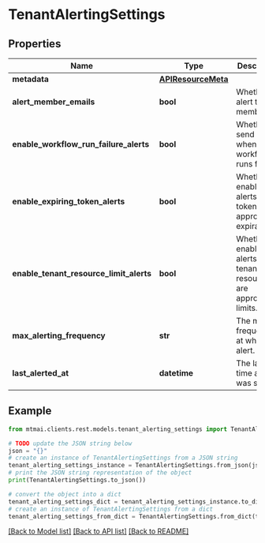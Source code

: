 # TenantAlertingSettings


## Properties

Name | Type | Description | Notes
------------ | ------------- | ------------- | -------------
**metadata** | [**APIResourceMeta**](APIResourceMeta.md) |  | 
**alert_member_emails** | **bool** | Whether to alert tenant members. | [optional] 
**enable_workflow_run_failure_alerts** | **bool** | Whether to send alerts when workflow runs fail. | [optional] 
**enable_expiring_token_alerts** | **bool** | Whether to enable alerts when tokens are approaching expiration. | [optional] 
**enable_tenant_resource_limit_alerts** | **bool** | Whether to enable alerts when tenant resources are approaching limits. | [optional] 
**max_alerting_frequency** | **str** | The max frequency at which to alert. | 
**last_alerted_at** | **datetime** | The last time an alert was sent. | [optional] 

## Example

```python
from mtmai.clients.rest.models.tenant_alerting_settings import TenantAlertingSettings

# TODO update the JSON string below
json = "{}"
# create an instance of TenantAlertingSettings from a JSON string
tenant_alerting_settings_instance = TenantAlertingSettings.from_json(json)
# print the JSON string representation of the object
print(TenantAlertingSettings.to_json())

# convert the object into a dict
tenant_alerting_settings_dict = tenant_alerting_settings_instance.to_dict()
# create an instance of TenantAlertingSettings from a dict
tenant_alerting_settings_from_dict = TenantAlertingSettings.from_dict(tenant_alerting_settings_dict)
```
[[Back to Model list]](../README.md#documentation-for-models) [[Back to API list]](../README.md#documentation-for-api-endpoints) [[Back to README]](../README.md)


